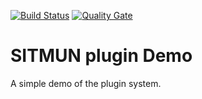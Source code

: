 [![Build Status](https://travis-ci.org/sitmun/sitmun-plugin-demo.svg?branch=master)](https://travis-ci.org/sitmun/sitmun-plugin-demo)
[![Quality Gate](https://sonarcloud.io/api/project_badges/measure?project=org.sitmun%3Asitmun-plugin-demo&metric=alert_status)](https://sonarcloud.io/dashboard?id=org.sitmun%3Asitmun-plugin-demo)

# SITMUN plugin Demo

A simple demo of the plugin system.